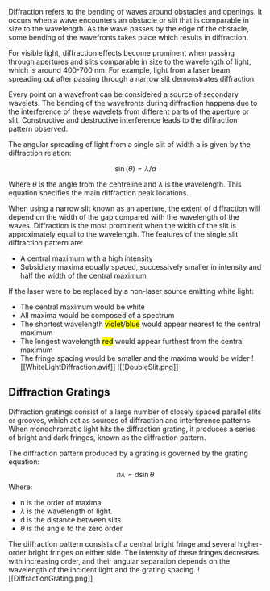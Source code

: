 Diffraction refers to the bending of waves around obstacles and openings. It occurs when a wave encounters an obstacle or slit that is comparable in size to the wavelength. As the wave passes by the edge of the obstacle, some bending of the wavefronts takes place which results in diffraction. 

For visible light, diffraction effects become prominent when passing through apertures and slits comparable in size to the wavelength of light, which is around 400-700 nm. For example, light from a laser beam spreading out after passing through a narrow slit demonstrates diffraction.

Every point on a wavefront can be considered a source of secondary wavelets. The bending of the wavefronts during diffraction happens due to the interference of these wavelets from different parts of the aperture or slit. Constructive and destructive interference leads to the diffraction pattern observed.

The angular spreading of light from a single slit of width a is given by the diffraction relation:

$$\sin(\theta) = \lambda/a$$

Where $\theta$ is the angle from the centreline and $\lambda$ is the wavelength. This equation specifies the main diffraction peak locations.

When using a narrow slit known as an aperture, the extent of diffraction will depend on the width of the gap compared with the wavelength of the waves. Diffraction is the most prominent when the width of the slit is approximately equal to the wavelength. The features of the single slit diffraction pattern are:
- A central maximum with a high intensity
- Subsidiary maxima equally spaced, successively smaller in intensity and half the width of the central maximum

If the laser were to be replaced by a non-laser source emitting white light:
- The central maximum would be white
- All maxima would be composed of a spectrum
- The shortest wavelength <mark class="hltr-purple">violet</mark>/<mark class="hltr-blue">blue</mark> would appear nearest to the central maximum
- The longest wavelength <mark class="hltr-red">red</mark> would appear furthest from the central maximum
- The fringe spacing would be smaller and the maxima would be wider
![[WhiteLightDiffraction.avif]]
![[DoubleSlit.png]]

## Diffraction Gratings
Diffraction gratings consist of a large number of closely spaced parallel slits or grooves, which act as sources of diffraction and interference patterns. When monochromatic light hits the diffraction grating, it produces a series of bright and dark fringes, known as the diffraction pattern.

The diffraction pattern produced by a grating is governed by the grating equation:
$$n \lambda = d \sin \theta$$
Where:
- n is the order of maxima.
- $\lambda$ is the wavelength of light.
- d is the distance between slits.
- $\theta$ is the angle to the zero order

The diffraction pattern consists of a central bright fringe and several higher-order bright fringes on either side. The intensity of these fringes decreases with increasing order, and their angular separation depends on the wavelength of the incident light and the grating spacing.
![[DiffractionGrating.png]]